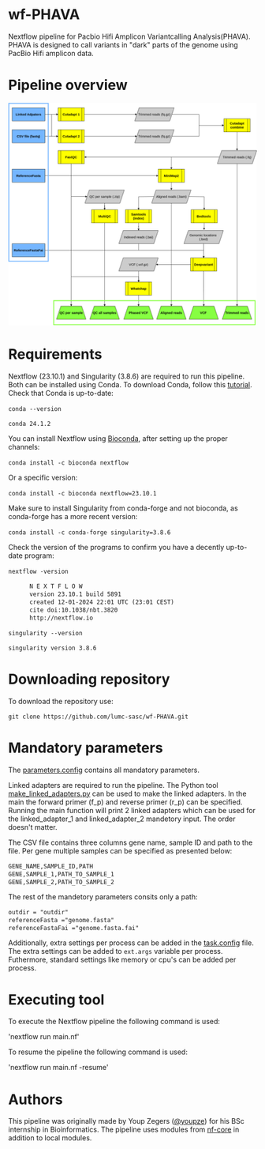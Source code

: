 # wf-PHAVA
Nextflow pipeline for Pacbio Hifi Amplicon Variantcalling Analysis(PHAVA). PHAVA is designed to call variants in "dark" parts of the genome using PacBio Hifi amplicon data. 

# Pipeline overview
![Pipeline overview](https://github.com/lumc-sasc/wf-PHAVA/blob/main/docs/Opzet_pipeline_algemeen.drawio.png)


# Requirements
Nextflow (23.10.1) and Singularity (3.8.6) are required to run this pipeline. Both can be installed using Conda. To download Conda, follow this [tutorial](https://docs.conda.io/projects/conda/en/latest/user-guide/install/linux.html). Check that Conda is up-to-date:

`conda --version`

```plaintext
conda 24.1.2
```

You can install Nextflow using [Bioconda](https://bioconda.github.io/), after setting up the proper channels: 

`conda install -c bioconda nextflow`

Or a specific version:

`conda install -c bioconda nextflow=23.10.1`

Make sure to install Singularity from conda-forge and not bioconda, as conda-forge has a more recent version:

`conda install -c conda-forge singularity=3.8.6`

Check the version of the programs to confirm you have a decently up-to-date program:

`nextflow -version`

```plaintext
      N E X T F L O W
      version 23.10.1 build 5891
      created 12-01-2024 22:01 UTC (23:01 CEST)
      cite doi:10.1038/nbt.3820
      http://nextflow.io
```

`singularity --version`

```plaintext
singularity version 3.8.6
```

# Downloading repository
To download the repository use: 
```plaintext
git clone https://github.com/lumc-sasc/wf-PHAVA.git
```
# Mandatory parameters
The [parameters.config](https://github.com/lumc-sasc/wf-PHAVA/blob/main/config/parameters.config) contains all mandatory parameters.

Linked adapters are required to run the pipeline. The Python tool [make_linked_adapters.py](https://github.com/lumc-sasc/wf-PHAVA/blob/main/bin/make_linked_adapter.py) can be used to make the linked adapters. In the main the forward primer (f_p) and reverse primer (r_p) can be specified. Running the main function will print 2 linked adapters which can be used for the linked_adapter_1 and linked_adapter_2 mandetory input. The order doesn't matter.

The CSV file contains three columns gene name, sample ID and path to the file. Per gene multiple samples can be specified as presented below:

```plaintext
GENE_NAME,SAMPLE_ID,PATH
GENE,SAMPLE_1,PATH_TO_SAMPLE_1
GENE,SAMPLE_2,PATH_TO_SAMPLE_2
```

The rest of the mandetory parameters consits only a path:

```plaintext
outdir = "outdir"
referenceFasta ="genome.fasta"
referenceFastaFai ="genome.fasta.fai"
```
Additionally, extra settings per process can be added in the [task.config](https://github.com/lumc-sasc/wf-PHAVA/blob/main/config/task.config) file. The extra settings can be added to `ext.args` variable per process. Futhermore, standard settings like memory or cpu's can be added per process. 


# Executing tool
To execute the Nextflow pipeline the following command is used:

'nextflow run main.nf'

To resume the pipeline the following command is used:

'nextflow run main.nf -resume'


# Authors
This pipeline was originally made by Youp Zegers ([@youpze](https://github.com/youpze)) for his BSc internship in Bioinformatics. The pipeline uses modules from [nf-core](https://github.com/nf-core/modules) in addition to local modules.
